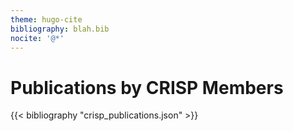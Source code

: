 ```yaml
---
theme: hugo-cite
bibliography: blah.bib
nocite: '@*'
---
```


# Publications by CRISP Members

{{< bibliography "crisp_publications.json" >}}

